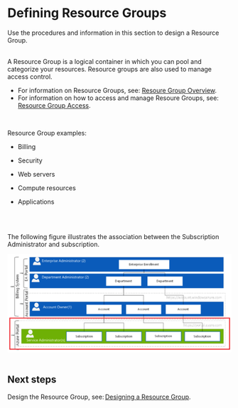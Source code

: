 # Defining Resource Groups 
Use the procedures and information in this section to design a Resource Group. 
<br />
<br />

A Resource Group is a logical container in which you can pool and categorize your resources. Resource groups are also used to 
manage access control. 

- For information on Resource Groups, see: [Resoure Group Overview](https://docs.microsoft.com/en-us/azure/azure-resource-manager/resource-group-overview#resource-groups). 
- For information on how to access and manage Resoure Groups, see: [Resource Group Access](https://docs.microsoft.com/en-us/azure/azure-resource-manager/resource-group-portal).
<br />

Resource Group examples:  
- Billing 

- Security 
- Web servers 
- Compute resources 
- Applications 
<br />
<br />

The following figure illustrates the association between the Subscription Administrator and subscription.  

![Enrollment](https://github.com/alvarovitta/Enrollment-and-Subscription/blob/master/_images/Enrollment2.png)
<br />
<br />

## Next steps 
Design the Resource Group, see: [Designing a Resource Group](3.1-Designing-a-Resource-Group.md). 
